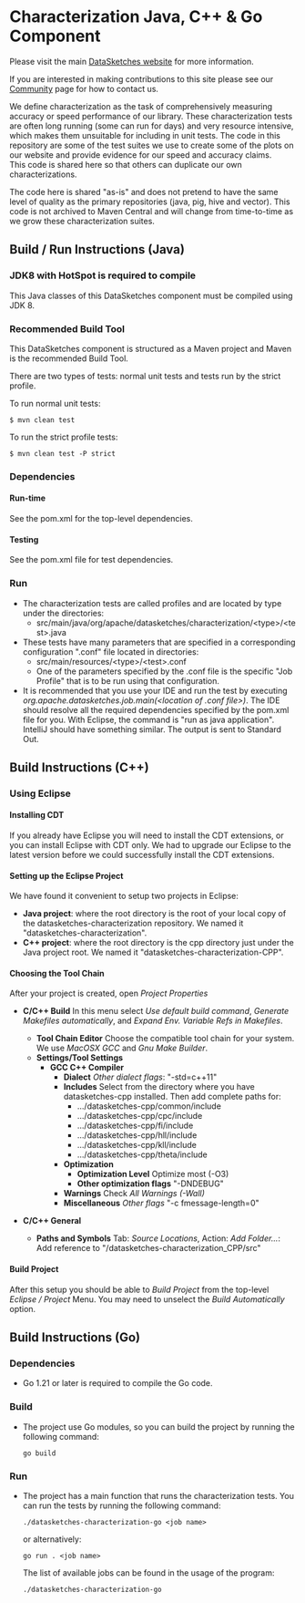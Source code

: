 <!--
    Licensed to the Apache Software Foundation (ASF) under one
    or more contributor license agreements.  See the NOTICE file
    distributed with this work for additional information
    regarding copyright ownership.  The ASF licenses this file
    to you under the Apache License, Version 2.0 (the
    "License"); you may not use this file except in compliance
    with the License.  You may obtain a copy of the License at

      http://www.apache.org/licenses/LICENSE-2.0

    Unless required by applicable law or agreed to in writing,
    software distributed under the License is distributed on an
    "AS IS" BASIS, WITHOUT WARRANTIES OR CONDITIONS OF ANY
    KIND, either express or implied.  See the License for the
    specific language governing permissions and limitations
    under the License.
-->

# Characterization Java, C++ & Go Component

Please visit the main [DataSketches website](https://datasketches.apache.org) for more information. 

If you are interested in making contributions to this site please see our [Community](https://datasketches.apache.org/docs/Community/) page for how to contact us.

We define characterization as the task of comprehensively measuring accuracy 
or speed performance of our library. These characterization tests are often long running 
(some can run for days) and very resource intensive, which makes them unsuitable for including 
in unit tests.  The code in this repository are some of the test suites we use to create 
some of the plots on our website and provide evidence for our speed and accuracy claims.  
This code is shared here so that others can duplicate our own characterizations.

The code here is shared "as-is" and does not pretend to have the same level of quality as the 
primary repositories (java, pig, hive and vector).  This code is not archived to Maven Central 
and will change from time-to-time as we grow these characterization suites.

## Build / Run Instructions (Java)

### JDK8 with HotSpot is required to compile
This Java classes of this DataSketches component must be compiled using JDK 8.

### Recommended Build Tool
This DataSketches component is structured as a Maven project and Maven is the recommended Build Tool.

There are two types of tests: normal unit tests and tests run by the strict profile.  

To run normal unit tests:

    $ mvn clean test

To run the strict profile tests:

    $ mvn clean test -P strict

### Dependencies

#### Run-time
See the pom.xml for the top-level dependencies.

#### Testing
See the pom.xml file for test dependencies.

### Run
* The characterization tests are called profiles and are located by type under the directories:
    * src/main/java/org/apache/datasketches/characterization/&lt;type&gt;/&lt;test&gt;.java
* These tests have many parameters that are specified in a corresponding configuration ".conf" file located in directories:
    * src/main/resources/&lt;type&gt;/&lt;test&gt;.conf
    * One of the parameters specified by the .conf file is the specific "Job Profile" that is to be run using that configuration.
* It is recommended that you use your IDE and run the test by executing *org.apache.datasketches.job.main(&lt;location of .conf file&gt;)*. 
The IDE should resolve all the required dependencies specified by the pom.xml file for you.  With Eclipse, the command is "run as java application".
IntelliJ should have something similar.  The output is sent to Standard Out.

## Build Instructions (C++)

### Using Eclipse

#### **Installing CDT** 
If you already have Eclipse you will need to install the CDT extensions, or you can install Eclipse with CDT only.  We had to upgrade our Eclipse to the latest version before we could successfully install the CDT extensions.
#### **Setting up the Eclipse Project** 
We have found it convenient to setup two projects in Eclipse:

* **Java project**: where the root directory is the root of your local copy of the datasketches-characterization repository. We named it "datasketches-characterization".
* **C++ project**: where the root directory is the cpp directory just under the Java project root. We named it "datasketches-characterization-CPP".

#### **Choosing the Tool Chain** 
After your project is created, open *Project Properties*

* **C/C++ Build** In this menu select *Use default build command*, *Generate Makefiles automatically*, and *Expand Env. Variable Refs in Makefiles*.
    
    * **Tool Chain Editor** Choose the compatible tool chain for your system. We use *MacOSX GCC* and *Gnu Make Builder*.
    * **Settings/Tool Settings**
        * **GCC C++ Compiler**
            * **Dialect** *Other dialect flags*: "-std=c++11"
            * **Includes** Select from the directory where you have datasketches-cpp installed. Then add complete paths for:
                * .../datasketches-cpp/common/include
                * .../datasketches-cpp/cpc/include
                * .../datasketches-cpp/fi/include
                * .../datasketches-cpp/hll/include
                * .../datasketches-cpp/kll/include
                * .../datasketches-cpp/theta/include
            * **Optimization**
                * **Optimization Level** Optimize most (-O3)
                * **Other optimization flags** "-DNDEBUG"
            * **Warnings** Check *All Warnings (-Wall)*
            * **Miscellaneous** *Other flags* "-c fmessage-length=0"

* **C/C++ General**
    * **Paths and Symbols** Tab: *Source Locations*, Action: *Add Folder...*: Add reference to "/datasketches-characterization_CPP/src"

#### **Build Project**
After this setup you should be able to *Build Project* from the top-level *Eclipse / Project* Menu.  You may need to unselect the *Build Automatically* option.

## Build Instructions (Go)

### Dependencies
* Go 1.21 or later is required to compile the Go code.

### Build
* The project use Go modules, so you can build the project by running the following command:
    ```
    go build
    ```
  
### Run
* The project has a main function that runs the characterization tests. You can run the tests by running the following command:
    ```
    ./datasketches-characterization-go <job name>
    ```
  or alternatively:
    ```
    go run . <job name>
    ```
  
  The list of available jobs can be found in the usage of the program:
    ```
    ./datasketches-characterization-go
    ```